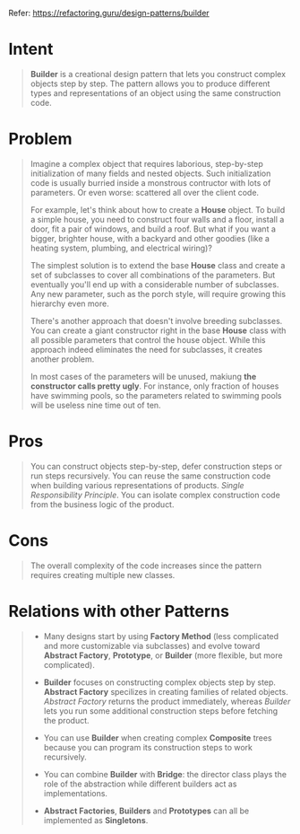 ﻿Refer: https://refactoring.guru/design-patterns/builder

# Intent

> **Builder** is a creational design pattern that lets you construct complex objects step by step. The
> pattern allows you to produce different types and representations of an object using the same
> construction code.

# Problem

> Imagine a complex object that requires laborious, step-by-step initialization of many fields and
> nested objects. Such initialization code is usually burried inside a monstrous contructor with
> lots of parameters. Or even worse: scattered all over the client code.
> 
> For example, let's think about how to create a **House** object. To build a simple house, you
> need to construct four walls and a floor, install a door, fit a pair of windows, and build a roof.
> But what if you want a bigger, brighter house, with a backyard and other goodies (like a
> heating system, plumbing, and electrical wiring)?
> 
> The simplest solution is to extend the base **House** class and create a set of subclasses to
> cover all combinations of the parameters. But eventually you'll end up with a considerable
> number of subclasses. Any new parameter, such as the porch style, will require growing this
> hierarchy even more.
> 
> There's another approach that doesn't involve breeding subclasses. You can create a giant
> constructor right in the base **House** class with all possible parameters that control the house
> object. While this approach indeed eliminates the need for subclasses, it creates another
> problem.
> 
> In  most cases of the parameters will be unused, makiung **the constructor calls pretty ugly**.
> For instance, only fraction of houses have swimming pools, so the parameters related to
> swimming pools will be useless nine time out of ten.

# Pros

> You can construct objects step-by-step, defer construction steps or run steps recursively.
> You can reuse the same construction code when building various representations of products.
> *Single Responsibility Principle*. You can isolate complex construction code from the business logic of the product.

# Cons

> The overall complexity of the code increases since the pattern requires creating multiple new classes.

# Relations with other Patterns

> * Many designs start by using **Factory Method** (less complicated and more customizable via 
>   subclasses) and evolve toward **Abstract Factory**, **Prototype**, or **Builder** (more flexible, but
>   more complicated).
>  
> * **Builder** focuses on constructing complex objects step by step. **Abstract Factory** specilizes
>   in creating families of related objects. *Abstract Factory* returns the product immediately,
>   whereas *Builder* lets you run some additional construction steps before fetching the
>   product.
> 
> * You can use **Builder** when creating complex **Composite** trees because you can program its
>   construction steps to work recursively.
> 
> * You can combine **Builder** with **Bridge**: the director class plays the role of the abstraction
>   while different builders act as implementations.
> 
> * **Abstract Factories**, **Builders** and **Prototypes** can all be implemented as **Singletons**.